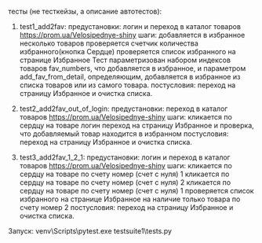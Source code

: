 тесты (не тесткейзы, а описание автотестов):
1. test1_add2fav:
предустановки: логин и переход в каталог товаров https://prom.ua/Velosipednye-shiny
шаги: 
      добавляется в избранное несколько товаров
      проверяется счетчик количества избранного(кнопка Сердце)
      проверяется список избранного на странице Избранное
Тест параметризован набором индексов товаров fav_numbers, что добавляется в избранное, и параметром add_fav_from_detail, определяющим, добавляется в избранное из списка товаров или из самого товара.
постусловия: переход на страницу Избранное и очистка списка.

2. test2_add2fav_out_of_login:
предустановки: переход в каталог товаров https://prom.ua/Velosipednye-shiny
шаги:
      кликается по сердцу на товаре
      логин
      переход на страницу Избранное и проверка, что добавляемый товар находится в избранном
постусловия: переход на страницу Избранное и очистка списка.

3. test3_add2fav_1_2_1:
предустановки: логин и переход в каталог товаров https://prom.ua/Velosipednye-shiny
шаги: 
      кликается по сердцу на товаре по счету номер (счет с нуля) 1
      кликается по сердцу на товаре по счету номер (счет с нуля) 2
      кликается по сердцу на товаре по счету номер (счет с нуля) 1
      проверяется список избранного на странице Избранное на наличие только товара по счету номер 2
постусловия: переход на страницу Избранное и очистка списка.

Запуск: venv\Scripts\pytest.exe testsuite1\tests.py
